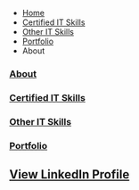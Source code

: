 <ul>
  <li><a href="certifications.md">Home</a></li>
  <li><a href="#">Certified IT Skills</a></li>
  <li><a href="#">Other IT Skills</a></li>
  <li><a href="#">Portfolio</a></li>
  <li>About</li>
</ul>

### [About](about.md)

### [Certified IT Skills](certifications.md)

### [Other IT Skills](courses.md)

### [Portfolio](portfolio.md)

## [View LinkedIn Profile](https://www.linkedin.com/in/mbhagwan)
